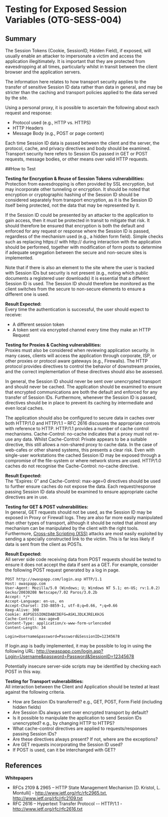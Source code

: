 # Testing for Exposed Session Variables (OTG-SESS-004)


## Summary

The Session Tokens (Cookie, SessionID, Hidden Field), if exposed, will usually enable an attacker to impersonate a victim and access the application illegitimately.  It is important that they are protected from eavesdropping at all times, particularly whilst in transit between the client browser and the application servers.
<br>


The information here relates to how transport security applies to the transfer of sensitive Session ID data rather than data in general, and may be stricter than the caching and transport policies applied to the data served by the site.


Using a personal proxy, it is possible to ascertain the following about each request and response:
* Protocol used (e.g., HTTP vs. HTTPS)
* HTTP Headers
* Message Body (e.g., POST or page content)


Each time Session ID data is passed between the client and the server, the protocol, cache, and privacy directives and body should be examined. Transport security here refers to Session IDs passed in GET or POST requests, message bodies, or other means over valid HTTP requests.


##How to Test

**Testing for Encryption & Reuse of Session Tokens vulnerabilities:** <br>
Protection from eavesdropping is often provided by SSL encryption, but may incorporate other tunneling or encryption. It should be noted that encryption or cryptographic hashing of the Session ID should be considered separately from transport encryption, as it is the Session ID itself being protected, not the data that may be represented by it.


If the Session ID could be presented by an attacker to the application to gain access, then it must be protected in transit to mitigate that risk. It should therefore be ensured that encryption is both the default and enforced for any request or response where the Session ID is passed, regardless of the mechanism used (e.g., a hidden form field). Simple checks such as replacing https:// with http:// during interaction with the application should be performed, together with modification of form posts to determine if adequate segregation between the secure and non-secure sites is implemented.<br>


Note that if there is also an element to the site where the user is tracked with Session IDs but security is not present (e.g., noting which public documents a registered user downloads) it is essential that a different Session ID is used.  The Session ID should therefore be monitored as the client switches from the secure to non-secure elements to ensure a different one is used.<br>


**Result Expected:**<br>
Every time the authentication is successful, the user should expect to receive:
* A different session token
* A token sent via encrypted channel every time they make an HTTP Request


**Testing for Proxies & Caching vulnerabilities:** <br>
Proxies must also be considered when reviewing application security.  In many cases, clients will access the application through corporate, ISP, or other proxies or protocol aware gateways (e.g., Firewalls). The HTTP protocol provides directives to control the behavior of downstream proxies, and the correct implementation of these directives should also be assessed.


In general, the Session ID should never be sent over unencrypted transport and should never be cached.  The application should be examined to ensure that encrypted communications are both the default and enforced for any transfer of Session IDs.  Furthermore, whenever the Session ID is passed, directives should be in place to prevent its caching by intermediate and even local caches.<br>


The application should also be configured to secure data in caches over both HTTP/1.0 and HTTP/1.1 – RFC 2616 discusses the appropriate controls with reference to HTTP. HTTP/1.1 provides a number of cache control mechanisms.  Cache-Control: no-cache indicates that a proxy must not re-use any data.  Whilst Cache-Control: Private appears to be a suitable directive, this still allows a non-shared proxy to cache data.  In the case of web-cafes or other shared systems, this presents a clear risk.  Even with single-user workstations the cached Session ID may be exposed through a compromise of the file-system or where network stores are used.  HTTP/1.0 caches do not recognise the Cache-Control: no-cache directive.


**Result Expected:**<br>
The “Expires: 0” and Cache-Control: max-age=0 directives should be used to further ensure caches do not expose the data.
Each request/response passing Session ID data should be examined to ensure appropriate cache directives are in use.
<br>


**Testing for GET & POST vulnerabilities:** <br>
In general, GET requests should not be used, as the Session ID may be exposed in Proxy or Firewall logs.  They are also far more easily manipulated than other types of transport, although it should be noted that almost any mechanism can be manipulated by the client with the right tools. Furthermore, [Cross-site Scripting (XSS)](https://www.owasp.org/index.php/Cross-site_Scripting_%28XSS%29) attacks are most easily exploited by sending a specially constructed link to the victim.  This is far less likely if data is sent from the client as POSTs.
<br>


**Result Expected:**<br>
All server side code receiving data from POST requests should be tested to ensure it does not accept the data if sent as a GET.
For example, consider the following POST request generated by a log in page.
```
POST http://owaspapp.com/login.asp HTTP/1.1
Host: owaspapp.com
User-Agent: Mozilla/5.0 (Windows; U; Windows NT 5.1; en-US; rv:1.0.2) Gecko/20030208 Netscape/7.02 Paros/3.0.2b
Accept: */*
Accept-Language: en-us, en
Accept-Charset: ISO-8859-1, utf-8;q=0.66, *;q=0.66
Keep-Alive: 300
Cookie: ASPSESSIONIDABCDEFG=ASKLJDLKJRELKHJG
Cache-Control: max-age=0
Content-Type: application/x-www-form-urlencoded
Content-Length: 34

Login=Username&password=Password&SessionID=12345678
```


If login.asp is badly implemented, it may be possible to log in using the following URL:
http://owaspapp.com/login.asp?Login=Username&password=Password&SessionID=12345678


Potentially insecure server-side scripts may be identified by checking each POST in this way.<br>


**Testing for Transport vulnerabilities:** <br>
All interaction between the Client and Application should be tested at least against the following criteria.
* How are Session IDs transferred? e.g., GET, POST, Form Field (including hidden fields)
* Are Session IDs always sent over encrypted transport by default?
* Is it possible to manipulate the application to send Session IDs unencrypted? e.g., by changing HTTP to HTTPS?
* What cache-control directives are applied to requests/responses passing Session IDs?
* Are these directives always present?  If not, where are the exceptions?
* Are GET requests incorporating the Session ID used?
* If POST is used, can it be interchanged with GET?


## References
**Whitepapers**<br>
* RFCs 2109 & 2965 – HTTP State Management Mechanism [D. Kristol, L. Montulli] - http://www.ietf.org/rfc/rfc2965.txt, http://www.ietf.org/rfc/rfc2109.txt
* RFC 2616 – Hypertext Transfer Protocol -- HTTP/1.1 - http://www.ietf.org/rfc/rfc2616.txt
